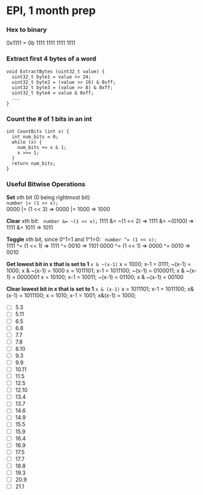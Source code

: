 # EPI, 1 month prep

### Hex to binary
0x1111 = 0b 1111 1111 1111 1111

### Extract first 4 bytes of a word
```
void ExtractBytes (uint32_t value) {
  uint32_t byte1 = value >> 24;
  uint32_t byte2 = (value >> 16) & 0xff;
  uint32_t byte3 = (value >> 8) & 0xff;
  uint32_t byte4 = value & 0xff;
  ...
}
```

### Count the # of 1 bits in an int
```
int CountBits (int x) {
  int num_bits = 0;
  while (x) {
    num_bits += x & 1;
    x >>= 1;
  }
  return num_bits;
}
```

### Useful Bitwise Operations
**Set** xth bit (0 being rightmost bit)  
```number |= (1 << x);```  
0000 |= (1 << 3) => 0000 |= 1000 => 1000

**Clear** xth bit:
``` number &= ~(1 << x);```
1111 &= ~(1 << 2) => 1111 &= ~(0100) => 1111 &= 1011 => 1011

**Toggle** xth bit, since 0^1=1 and 1^1=0: 
``` number ^= (1 << x);```  
1111 ^= (1 << 1) => 1111 ^= 0010 => 1101
0000 ^= (1 << 1) => 0000 ^= 0010 => 0010

**Get lowest bit in x that is set to 1**
```x & ~(x-1)```
x = 1000; x-1 = 0111; ~(x-1) = 1000; x & ~(x-1) = 1000
x = 1011101; x-1 = 1011100; ~(x-1) = 0100011; x & ~(x-1) = 0000001
x = 10100; x-1 = 10011; ~(x-1) = 01100; x & ~(x-1) = 00100

**Clear lowest bit in x that is set to 1**
```x & (x-1)```
x = 1011101; x-1 = 1011100; x&(x-1) = 1011100;
x = 1010; x-1 = 1001; x&(x-1) = 1000;

- [ ] 5.3
- [ ] 5.11
- [ ] 6.5
- [ ] 6.8
- [ ] 7.7
- [ ] 7.8
- [ ] 8.10
- [ ] 9.3
- [ ] 9.9
- [ ] 10.11
- [ ] 11.5
- [ ] 12.5
- [ ] 12.10
- [ ] 13.4
- [ ] 13.7
- [ ] 14.6
- [ ] 14.9
- [ ] 15.5
- [ ] 15.9
- [ ] 16.4
- [ ] 16.9
- [ ] 17.5
- [ ] 17.7
- [ ] 18.8
- [ ] 19.3
- [ ] 20.9
- [ ] 21.1
